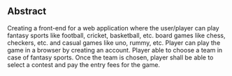 ## Abstract

Creating a front-end for a web application where the user/player can play fantasy sports like football, cricket, basketball, etc. board games like chess, checkers, etc. and casual games like uno, rummy, etc.
Player can play the game in a browser by creating an account. Player able to choose a team in case of fantasy sports.
Once the team is chosen, player shall be able to select a contest and pay the entry fees for the game.